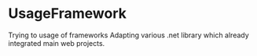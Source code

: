 # UsageFramework
Trying to usage of frameworks
Adapting various .net library which already integrated main web projects.
